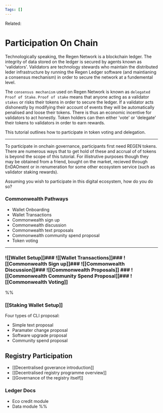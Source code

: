 ```yaml
---
Tags: []
---
```

Related: 
# Participation On Chain
Technologically speaking, the Regen Network is a blockchain ledger. The integrity of data stored on the ledger is secured by agents known as 'validators'. Validators are technology stewards who maintain the distributed leder infrastructure by running the Regen Ledger software (and maintianing a consensus mechanism) in order to secure the network at a fundemental level. 

The `consensus mechanism` used on Regen Network is known as `delegated Proof of Stake`. `Proof of stake` means that anyone acting as a validator `stakes` or risks their tokens in order to secure the ledger. If a validator acts dishonestly by modifying their account of events they will be automatically penalised and loose their tokens. There is thus an economic incentive for validators to act honestly. Token holders can then either 'vote' or 'delegate' their tokens to validators in order to earn rewards. 

This tutorial outlines how to participate in token voting and delegation. 

---

To participate in onchain governance, participants first need REGEN tokens. There are numerous ways that to get hold of these and accrual of of tokens is beyond the scope of this tutorial. For illistrutive purposes though they may be obtained from a friend, bought on the market, recieved through EnDAOment or in renumeration for some other ecosystem service (such as validator staking rewards).

Assuming you wish to participate in this digital ecosystem, how do you do so? 

### Commonwealth Pathways
- Wallet Onboarding
- Wallet Transactions
- Commonwealth sign up
- Commonwealth discussion
- Commonwealth text proposals
- Commonwealth community spend proposal
- Token voting

---
### ![[Wallet Setup]]### ![[Wallet Transactions]]### ![[Commonwealth Sign up]]### ![[Commonwealth Discussion]]### ![[Commonwealth Proposals]] ### ![[Commonwealth Community Spend Proposal]]### ![[Commonwealth Voting]]


%%
### [[Staking Wallet Setup]]

Four types of CLI proposal:  
- Simple text proposal
- Paramater change proposal
- Software upgrade proposal
- Community spend proposal


## Registry Participation
- [[Decentralised goverance introduction]]
- [[Decentralised registry programme overview]]
- [[Governance of the registry itself]]


### Ledger Docs
- Eco credit module
- Data module
%%